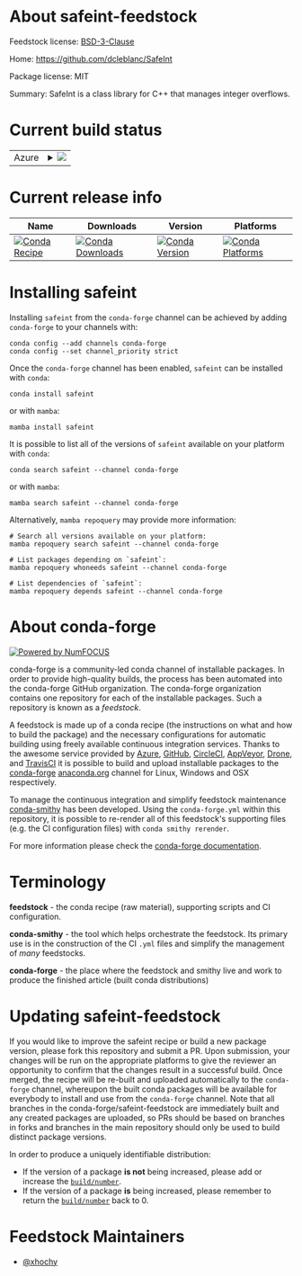 About safeint-feedstock
=======================

Feedstock license: [BSD-3-Clause](https://github.com/conda-forge/safeint-feedstock/blob/main/LICENSE.txt)

Home: https://github.com/dcleblanc/SafeInt

Package license: MIT

Summary: SafeInt is a class library for C++ that manages integer overflows.

Current build status
====================


<table>
    
  <tr>
    <td>Azure</td>
    <td>
      <details>
        <summary>
          <a href="https://dev.azure.com/conda-forge/feedstock-builds/_build/latest?definitionId=12591&branchName=main">
            <img src="https://dev.azure.com/conda-forge/feedstock-builds/_apis/build/status/safeint-feedstock?branchName=main">
          </a>
        </summary>
        <table>
          <thead><tr><th>Variant</th><th>Status</th></tr></thead>
          <tbody><tr>
              <td>linux_64</td>
              <td>
                <a href="https://dev.azure.com/conda-forge/feedstock-builds/_build/latest?definitionId=12591&branchName=main">
                  <img src="https://dev.azure.com/conda-forge/feedstock-builds/_apis/build/status/safeint-feedstock?branchName=main&jobName=linux&configuration=linux%20linux_64_" alt="variant">
                </a>
              </td>
            </tr><tr>
              <td>linux_aarch64</td>
              <td>
                <a href="https://dev.azure.com/conda-forge/feedstock-builds/_build/latest?definitionId=12591&branchName=main">
                  <img src="https://dev.azure.com/conda-forge/feedstock-builds/_apis/build/status/safeint-feedstock?branchName=main&jobName=linux&configuration=linux%20linux_aarch64_" alt="variant">
                </a>
              </td>
            </tr><tr>
              <td>linux_ppc64le</td>
              <td>
                <a href="https://dev.azure.com/conda-forge/feedstock-builds/_build/latest?definitionId=12591&branchName=main">
                  <img src="https://dev.azure.com/conda-forge/feedstock-builds/_apis/build/status/safeint-feedstock?branchName=main&jobName=linux&configuration=linux%20linux_ppc64le_" alt="variant">
                </a>
              </td>
            </tr><tr>
              <td>osx_64</td>
              <td>
                <a href="https://dev.azure.com/conda-forge/feedstock-builds/_build/latest?definitionId=12591&branchName=main">
                  <img src="https://dev.azure.com/conda-forge/feedstock-builds/_apis/build/status/safeint-feedstock?branchName=main&jobName=osx&configuration=osx%20osx_64_" alt="variant">
                </a>
              </td>
            </tr><tr>
              <td>osx_arm64</td>
              <td>
                <a href="https://dev.azure.com/conda-forge/feedstock-builds/_build/latest?definitionId=12591&branchName=main">
                  <img src="https://dev.azure.com/conda-forge/feedstock-builds/_apis/build/status/safeint-feedstock?branchName=main&jobName=osx&configuration=osx%20osx_arm64_" alt="variant">
                </a>
              </td>
            </tr><tr>
              <td>win_64</td>
              <td>
                <a href="https://dev.azure.com/conda-forge/feedstock-builds/_build/latest?definitionId=12591&branchName=main">
                  <img src="https://dev.azure.com/conda-forge/feedstock-builds/_apis/build/status/safeint-feedstock?branchName=main&jobName=win&configuration=win%20win_64_" alt="variant">
                </a>
              </td>
            </tr>
          </tbody>
        </table>
      </details>
    </td>
  </tr>
</table>

Current release info
====================

| Name | Downloads | Version | Platforms |
| --- | --- | --- | --- |
| [![Conda Recipe](https://img.shields.io/badge/recipe-safeint-green.svg)](https://anaconda.org/conda-forge/safeint) | [![Conda Downloads](https://img.shields.io/conda/dn/conda-forge/safeint.svg)](https://anaconda.org/conda-forge/safeint) | [![Conda Version](https://img.shields.io/conda/vn/conda-forge/safeint.svg)](https://anaconda.org/conda-forge/safeint) | [![Conda Platforms](https://img.shields.io/conda/pn/conda-forge/safeint.svg)](https://anaconda.org/conda-forge/safeint) |

Installing safeint
==================

Installing `safeint` from the `conda-forge` channel can be achieved by adding `conda-forge` to your channels with:

```
conda config --add channels conda-forge
conda config --set channel_priority strict
```

Once the `conda-forge` channel has been enabled, `safeint` can be installed with `conda`:

```
conda install safeint
```

or with `mamba`:

```
mamba install safeint
```

It is possible to list all of the versions of `safeint` available on your platform with `conda`:

```
conda search safeint --channel conda-forge
```

or with `mamba`:

```
mamba search safeint --channel conda-forge
```

Alternatively, `mamba repoquery` may provide more information:

```
# Search all versions available on your platform:
mamba repoquery search safeint --channel conda-forge

# List packages depending on `safeint`:
mamba repoquery whoneeds safeint --channel conda-forge

# List dependencies of `safeint`:
mamba repoquery depends safeint --channel conda-forge
```


About conda-forge
=================

[![Powered by
NumFOCUS](https://img.shields.io/badge/powered%20by-NumFOCUS-orange.svg?style=flat&colorA=E1523D&colorB=007D8A)](https://numfocus.org)

conda-forge is a community-led conda channel of installable packages.
In order to provide high-quality builds, the process has been automated into the
conda-forge GitHub organization. The conda-forge organization contains one repository
for each of the installable packages. Such a repository is known as a *feedstock*.

A feedstock is made up of a conda recipe (the instructions on what and how to build
the package) and the necessary configurations for automatic building using freely
available continuous integration services. Thanks to the awesome service provided by
[Azure](https://azure.microsoft.com/en-us/services/devops/), [GitHub](https://github.com/),
[CircleCI](https://circleci.com/), [AppVeyor](https://www.appveyor.com/),
[Drone](https://cloud.drone.io/welcome), and [TravisCI](https://travis-ci.com/)
it is possible to build and upload installable packages to the
[conda-forge](https://anaconda.org/conda-forge) [anaconda.org](https://anaconda.org/)
channel for Linux, Windows and OSX respectively.

To manage the continuous integration and simplify feedstock maintenance
[conda-smithy](https://github.com/conda-forge/conda-smithy) has been developed.
Using the ``conda-forge.yml`` within this repository, it is possible to re-render all of
this feedstock's supporting files (e.g. the CI configuration files) with ``conda smithy rerender``.

For more information please check the [conda-forge documentation](https://conda-forge.org/docs/).

Terminology
===========

**feedstock** - the conda recipe (raw material), supporting scripts and CI configuration.

**conda-smithy** - the tool which helps orchestrate the feedstock.
                   Its primary use is in the construction of the CI ``.yml`` files
                   and simplify the management of *many* feedstocks.

**conda-forge** - the place where the feedstock and smithy live and work to
                  produce the finished article (built conda distributions)


Updating safeint-feedstock
==========================

If you would like to improve the safeint recipe or build a new
package version, please fork this repository and submit a PR. Upon submission,
your changes will be run on the appropriate platforms to give the reviewer an
opportunity to confirm that the changes result in a successful build. Once
merged, the recipe will be re-built and uploaded automatically to the
`conda-forge` channel, whereupon the built conda packages will be available for
everybody to install and use from the `conda-forge` channel.
Note that all branches in the conda-forge/safeint-feedstock are
immediately built and any created packages are uploaded, so PRs should be based
on branches in forks and branches in the main repository should only be used to
build distinct package versions.

In order to produce a uniquely identifiable distribution:
 * If the version of a package **is not** being increased, please add or increase
   the [``build/number``](https://docs.conda.io/projects/conda-build/en/latest/resources/define-metadata.html#build-number-and-string).
 * If the version of a package **is** being increased, please remember to return
   the [``build/number``](https://docs.conda.io/projects/conda-build/en/latest/resources/define-metadata.html#build-number-and-string)
   back to 0.

Feedstock Maintainers
=====================

* [@xhochy](https://github.com/xhochy/)

